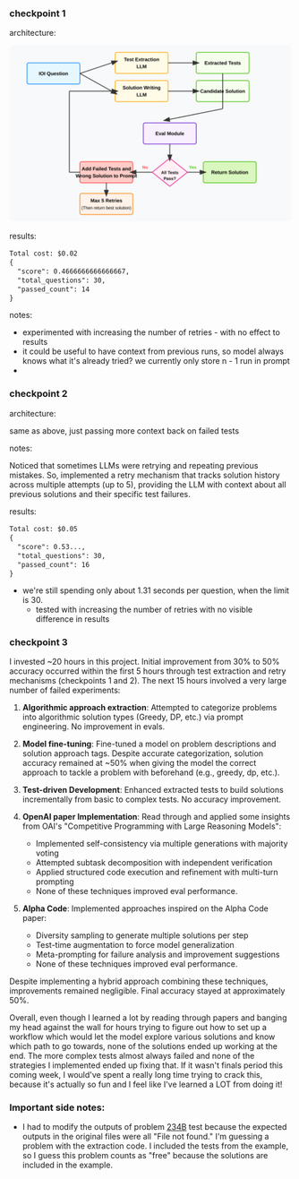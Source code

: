 ### checkpoint 1

architecture:

<div align="center">
  <img src="resources/agent-workflow.svg" alt="IOI Agent Workflow Diagram" width="800">
</div>

results:

```
Total cost: $0.02
{
  "score": 0.4666666666666667,
  "total_questions": 30,
  "passed_count": 14
}
```

notes:

- experimented with increasing the number of retries - with no effect to results
- it could be useful to have context from previous runs, so model always knows what it's already tried? we currently only store n - 1 run in prompt
-

### checkpoint 2

architecture:

same as above, just passing more context back on failed tests

notes:

Noticed that sometimes LLMs were retrying and repeating previous mistakes. So, implemented a retry mechanism that tracks solution history across multiple attempts (up to 5), providing the LLM with context about all previous solutions and their specific test failures.

results:

```
Total cost: $0.05
{
  "score": 0.53...,
  "total_questions": 30,
  "passed_count": 16
}
```

- we're still spending only about 1.31 seconds per question, when the limit is 30.
  - tested with increasing the number of retries with no visible difference in results

### checkpoint 3

I invested ~20 hours in this project. Initial improvement from 30% to 50% accuracy occurred within the first 5 hours through test extraction and retry mechanisms (checkpoints 1 and 2). The next 15 hours involved a very large number of failed experiments:

1. **Algorithmic approach extraction**: Attempted to categorize problems into algorithmic solution types (Greedy, DP, etc.) via prompt engineering. No improvement in evals.

2. **Model fine-tuning**: Fine-tuned a model on problem descriptions and solution approach tags. Despite accurate categorization, solution accuracy remained at ~50% when giving the model the correct approach to tackle a problem with beforehand (e.g., greedy, dp, etc.).

3. **Test-driven Development**: Enhanced extracted tests to build solutions incrementally from basic to complex tests. No accuracy improvement.

4. **OpenAI paper Implementation**: Read through and applied some insights from OAI's "Competitive Programming with Large Reasoning Models":

   - Implemented self-consistency via multiple generations with majority voting
   - Attempted subtask decomposition with independent verification
   - Applied structured code execution and refinement with multi-turn prompting
   - None of these techniques improved eval performance.

5. **Alpha Code**: Implemented approaches inspired on the Alpha Code paper:
   - Diversity sampling to generate multiple solutions per step
   - Test-time augmentation to force model generalization
   - Meta-prompting for failure analysis and improvement suggestions
   - None of these techniques improved eval performance.

Despite implementing a hybrid approach combining these techniques, improvements remained negligible. Final accuracy stayed at approximately 50%.

Overall, even though I learned a lot by reading through papers and banging my head against the wall for hours trying to figure out how to set up a workflow which would let the model explore various solutions and know which path to go towards, none of the solutions ended up working at the end. The more complex tests almost always failed and none of the strategies I implemented ended up fixing that. If it wasn't finals period this coming week, I would've spent a really long time trying to crack this, because it's actually so fun and I feel like I've learned a LOT from doing it!

### Important side notes:

- I had to modify the outputs of problem [234B](https://codeforces.com/problemset/problem/234/B) test because the expected outputs in the original files were all "File not found." I'm guessing a problem with the extraction code. I included the tests from the example, so I guess this problem counts as "free" because the solutions are included in the example.
